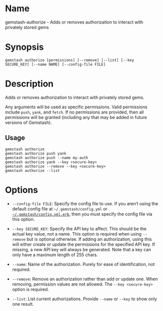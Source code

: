 <!-- Automatically generated by Pandoc -->


# Name

gemstash-authorize - Adds or removes authorization to interact with
privately stored gems

# Synopsis

`gemstash authorize [permissions] [--remove] [--list] [--key SECURE_KEY] [--name NAME] [--config-file FILE]`

# Description

Adds or removes authorization to interact with privately stored gems.

Any arguments will be used as specific permissions. Valid permissions
include `push`, `yank`, and `fetch`. If no permissions are provided,
then all permissions will be granted (including any that may be added in
future versions of Gemstash).

## Usage

    gemstash authorize
    gemstash authorize push yank
    gemstash authorize push --name my-auth
    gemstash authorize yank --key <secure-key>
    gemstash authorize --remove --key <secure-key>
    gemstash authorize --list

# Options

- `--config-file FILE`: Specify the config file to use. If you aren’t
  using the default config file at `~/.gemstash/config.yml` or
  [`~/.gemstash/config.yml.erb`](docs/gemstash-customize.7.md#erb-parsed-config),
  then you must specify the config file via this option.

- `--key SECURE_KEY`: Specify the API key to affect. This should be the
  actual key value, not a name. This option is required when using
  `--remove` but is optional otherwise. If adding an authorization,
  using this will either create or update the permissions for the
  specified API key. If missing, a new API key will always be generated.
  Note that a key can only have a maximum length of 255 chars.

- `--name`: Name of the authorization. Purely for ease of
  identification, not required.

- `--remove`: Remove an authorization rather than add or update one.
  When removing, permission values are not allowed. The
  `--key <secure-key>` option is required.

- `--list`: List current authorizations. Provide `--name` or `--key` to
  show only one result.
